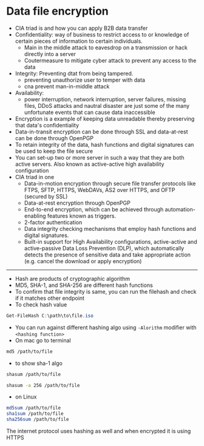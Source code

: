 # Data file encryption

- CIA triad is and how you can apply B2B data transfer
- Confidentiality: way of business to restrict access to or knowledge of certain pieces of information to certain individuals.
    - Main in the middle attack to eavesdrop on a transmission or hack directly into a server
    - Coutermeasure to mitigate cyber attack to prevent any access to the data
- Integrity: Preventing dtat from being tampered. 
    - preventing unauthorize user to temper with data
    - cna prevent man-in-middle attack
- Availability: 
    - power interruption, network interruption, server failures, missing files, DDoS attacks and nautral disaster are just some of the many unfortunate events that can cause data inaccessible
- Encryption is a example of keeping data unreadable thereby preserving that data's confidentiality
- Data-in-transit encryption can be done through SSL and data-at-rest can be done through OpenPGP
- To retain integrity of the data, hash functions and digital signatures can be used to keep the file secure
- You can set-up two or more server in such a way that they are both active servers. Also known as active-active high availability configuration
- CIA triad in one
    - Data-in-motion encryption through secure file transfer protocols like FTPS, SFTP, HTTPS, WebDAVs, AS2 over HTTPS, and OFTP (secured by SSL)
    - Data-at-rest encryption through OpenPGP 
    - End-to-end encryption, which can be achieved through automation-enabling features known as triggers. 
    - 2-factor authentication
    - Data integrity checking mechanisms that employ hash functions and digital signatures.
    - Built-in support for High Availability configurations, active-active and active-passive
    Data Loss Prevention (DLP), which automatically detects the presence of sensitive data and take appropriate action (e.g. cancel the download or apply encryption)

---

- Hash are products of cryptographic algorithm
- MD5, SHA-1, and SHA-256 are different hash functions
- To confirm that file integrity is same, you can run the filehash and check if it matches other endpoint
- To check hash value

```ps1
Get-FileHash C:\path\to\file.iso
```
- You can run against different hashing algo using `-Alorithm` modifier with `<hashing function>`
- On mac go to terminal
```sh
md5 /path/to/file
```
- to show sha-1 algo
```sh
shasum /path/to/file
```

```sh
shasum -a 256 /path/to/file
```

- on Linux
```sh
md5sum /path/to/file
sha1sum /path/to/file
sha256sum /path/to/file
```
The internet protocol uses hashing as well and when encrypted it is using HTTPS


